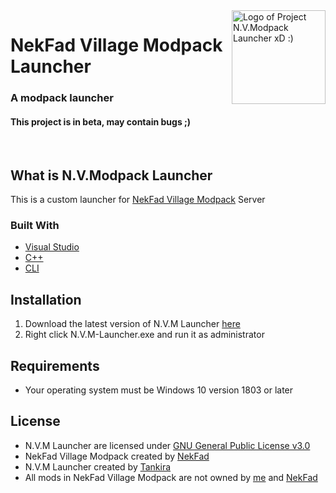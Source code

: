 <img src="https://cdn.discordapp.com/attachments/1110842328928755723/1132260699675054151/logo_xd.png" alt="Logo of Project N.V.Modpack Launcher xD :)" width=150 align="right">
<h1>NekFad Village Modpack Launcher</h1>
<h3><b>A modpack launcher</b></h3>
<h4><b>This project is in beta, may contain bugs ;)</b></h4>
<br>

## What is N.V.Modpack Launcher
This is a custom launcher for [NekFad Village Modpack](https://github.com/NekFad/NekFad-Village-Modpack) Server
### Built With
* [Visual Studio](https://wikipedia.org/wiki/Microsoft_Visual_Studio)
* [C++](https://en.wikipedia.org/wiki/C%2B%2B)
* [CLI](https://en.wikipedia.org/wiki/Command-line_interface)

## Installation
1. Download the latest version of N.V.M Launcher [here](https://github.com/auraside/HoneCtrl/releases/latest/download/N.V.M-Launcher.exe)
2. Right click N.V.M-Launcher.exe and run it as administrator

## Requirements
* Your operating system must be Windows 10 version 1803 or later

## License
* N.V.M Launcher are licensed under [GNU General Public License v3.0](https://github.com/Tankira/N.V.Modpack-Launcher/blob/main/LICENSE)
* NekFad Village Modpack created by [NekFad](https://github.com/NekFad)
* N.V.M Launcher created by [Tankira](https://github.com/Tankira)
* All mods in NekFad Village Modpack are not owned by [me](https://github.com/Tankira) and [NekFad](https://github.com/NekFad)
